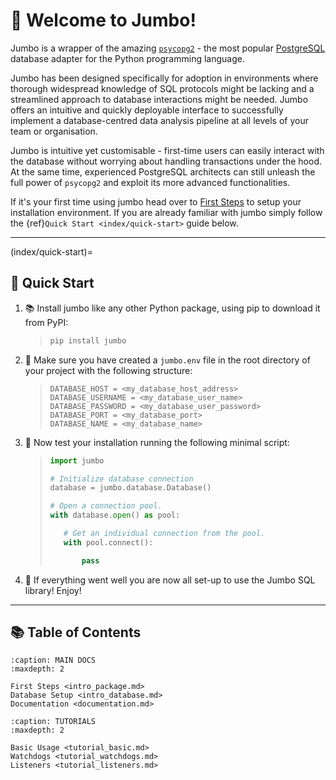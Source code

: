 # 📑 Welcome to Jumbo!

Jumbo is a wrapper of the amazing [`psycopg2`](https://www.psycopg.org/) - 
the most popular [PostgreSQL](https://www.postgresql.org/) database adapter 
for the Python programming language.

Jumbo has been designed specifically for adoption in environments where
thorough widespread knowledge of SQL protocols might be lacking and a
streamlined approach to database interactions might be needed. Jumbo offers an
intuitive and quickly deployable interface to successfully implement a
database-centred data analysis pipeline at all levels of your team or
organisation.

Jumbo is intuitive yet customisable - first-time users can easily interact
with the database without worrying about handling transactions under the hood.
At the same time, experienced PostgreSQL architects can still unleash the full
power of `psycopg2` and exploit its more advanced functionalities.

If it's your first time using jumbo head over to [First Steps](intro_package.md) 
to setup your installation environment. If you are already familiar with
 jumbo simply follow the {ref}`Quick Start <index/quick-start>` guide below.

---

(index/quick-start)=
## 🚀 Quick Start

1. 📚 Install jumbo like any other Python package, using pip to download it
 from PyPI:

    >```bash
    >pip install jumbo
    >```

2. 🐘 Make sure you have created a `jumbo.env` file in the root directory of
 your project with the following structure:

    >```
    >DATABASE_HOST = <my_database_host_address>
    >DATABASE_USERNAME = <my_database_user_name>
    >DATABASE_PASSWORD = <my_database_user_password>
    >DATABASE_PORT = <my_database_port>
    >DATABASE_NAME = <my_database_name>
    >```

3. 🐍 Now test your installation running the following minimal script:

    >```python
    >import jumbo
    >
    ># Initialize database connection
    >database = jumbo.database.Database()
    >
    ># Open a connection pool.
    >with database.open() as pool:
    >
    >    # Get an individual connection from the pool.
    >    with pool.connect():
    >
    >        pass
    >``` 

4. 🎉 If everything went well you are now all set-up to use the Jumbo SQL
 library! Enjoy!

---

## 📚 Table of Contents


```{toctree}
:caption: MAIN DOCS
:maxdepth: 2

First Steps <intro_package.md>
Database Setup <intro_database.md>
Documentation <documentation.md>
```

```{toctree}
:caption: TUTORIALS
:maxdepth: 2

Basic Usage <tutorial_basic.md>
Watchdogs <tutorial_watchdogs.md>
Listeners <tutorial_listeners.md>
```